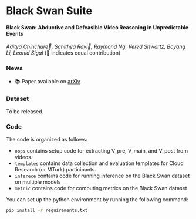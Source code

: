 # Black Swan Suite 

#### **Black Swan: Abductive and Defeasible Video Reasoning in Unpredictable Events**
*Aditya Chinchure🔸,  Sahithya Ravi🔸,  Raymond Ng,  Vered Shwartz,  Boyang Li,  Leonid Sigal*
(🔸 indicates equal contribution)

### News
- 📚 Paper available on [arXiv](https://arxiv.org/abs/2412.05725)

### Dataset
To be released.

### Code

The code is organized as follows:

* `oops` contains setup code for extracting V_pre, V_main, and V_post from videos.
* `templates` contains data collection and evaluation templates for Cloud Research (or MTurk) participants.
* `inferece` contains code for running inference on the Black Swan dataset on multiple models
* `metric` contains code for computing metrics on the Black Swan dataset

You can set up the python environment by running the following command:
```bash
pip install -r requirements.txt
```